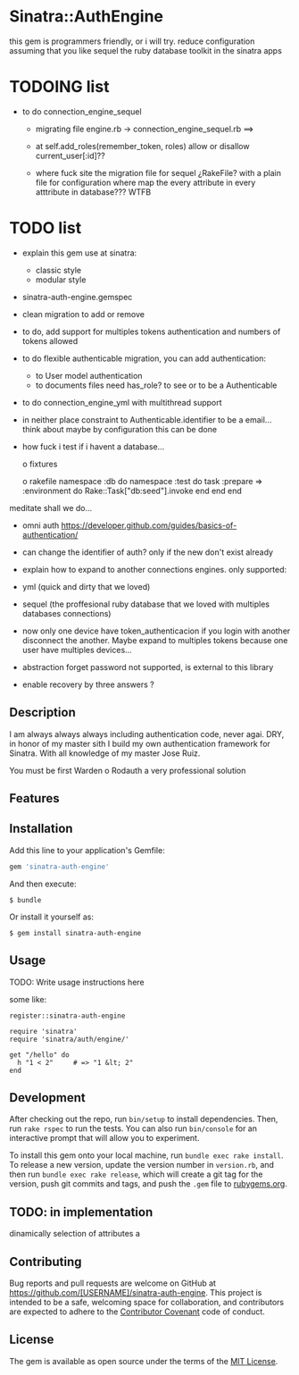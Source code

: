 # Sinatra::AuthEngine

this gem is programmers friendly, or i will try. reduce configuration assuming that you like sequel the ruby database toolkit in the sinatra apps



# TODOING list


- to do connection_engine_sequel
    - migrating file engine.rb -> connection_engine_sequel.rb
==>
    - at self.add_roles(remember_token, roles) allow or disallow current_user[:id]??

    - where fuck site the migration file for sequel ¿RakeFile? with a plain file for configuration where map the every attribute in every atttribute in database??? WTFB



# TODO list

- explain this gem use at sinatra:
  - classic style
  - modular style

- sinatra-auth-engine.gemspec

- clean migration  to add or remove

- to do, add support for multiples tokens authentication and numbers of tokens allowed

- to do flexible authenticable migration, you can add authentication:
    - to User model authentication
    - to documents files need has_role? to see or to be a Authenticable



- to do connection_engine_yml with multithread support
- in neither place constraint to Authenticable.identifier to be a email... think about maybe by configuration this can be done

- how fuck i test if i havent a database...

  o fixtures  

  o rakefile
    namespace :db do
      namespace :test do
        task :prepare => :environment do
            Rake::Task["db:seed"].invoke
        end
      end
    end

meditate shall we do...

- omni auth https://developer.github.com/guides/basics-of-authentication/

- can change the identifier of auth? only if the new don't exist already


- explain how to expand to another connections engines. only supported:
 - yml (quick and dirty that we loved)
 - sequel (the proffesional ruby database that we loved with multiples databases connections)


- now only one device have token_authenticacion if you login with another disconnect the another. Maybe expand to multiples tokens because one user have multiples devices...

- abstraction forget password not supported, is external to this library


- enable recovery by three answers ?

## Description

I am always always always including authentication code, never agai. DRY, in honor of my master sith I build my own authentication framework for Sinatra. With all knowledge of my master Jose Ruiz.

You must be first Warden o Rodauth a very professional solution

## Features






## Installation

Add this line to your application's Gemfile:

```ruby
gem 'sinatra-auth-engine'
```

And then execute:

    $ bundle

Or install it yourself as:

    $ gem install sinatra-auth-engine

## Usage

TODO: Write usage instructions here

some like:

    register::sinatra-auth-engine

    require 'sinatra'
    require 'sinatra/auth/engine/'

    get "/hello" do
      h "1 < 2"     # => "1 &lt; 2"
    end

## Development

After checking out the repo, run `bin/setup` to install dependencies. Then, run `rake rspec` to run the tests. You can also run `bin/console` for an interactive prompt that will allow you to experiment.

To install this gem onto your local machine, run `bundle exec rake install`. To release a new version, update the version number in `version.rb`, and then run `bundle exec rake release`, which will create a git tag for the version, push git commits and tags, and push the `.gem` file to [rubygems.org](https://rubygems.org).

## TODO: in implementation

dinamically selection of attributes a

## Contributing

Bug reports and pull requests are welcome on GitHub at https://github.com/[USERNAME]/sinatra-auth-engine. This project is intended to be a safe, welcoming space for collaboration, and contributors are expected to adhere to the [Contributor Covenant](contributor-covenant.org) code of conduct.


## License

The gem is available as open source under the terms of the [MIT License](http://opensource.org/licenses/MIT).
